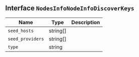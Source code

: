 ## Interface `NodesInfoNodeInfoDiscoverKeys`

| Name | Type | Description |
| - | - | - |
| `seed_hosts` | string[] | &nbsp; |
| `seed_providers` | string[] | &nbsp; |
| `type` | string | &nbsp; |

